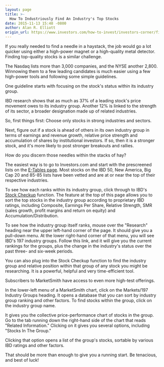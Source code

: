 ```yaml
---
layout: page
title: >-
  How To Industriously Find An Industry's Top Stocks
date: 2015-11-13 15:48 -0800
author: Alan R. Elliott
origin_url: https://www.investors.com/how-to-invest/investors-corner/finding-best-stocks-in-an-industry/
---
```


If you really needed to find a needle in a haystack, the job would go a lot quicker using either a high-power magnet or a high-quality metal detector. Finding top-quality stocks is a similar challenge.

The Nasdaq lists more than 3,000 companies, and the NYSE another 2,800. Winnowing them to a few leading candidates is much easier using a few high-power tools and following some simple guidelines.

One guideline starts with focusing on the stock's status within its industry group.

IBD research shows that as much as 37% of a leading stock's price movement owes to its industry group. Another 12% is linked to the strength of its sector, a broader designation made up of related industries.

So, first things first: Choose only stocks in strong industries and sectors.

Next, figure out if a stock is ahead of others in its own industry group in terms of earnings and revenue growth, relative price strength and accumulation of shares by institutional investors. If so, then it is a stronger stock, and it's more likely to post stronger breakouts and rallies.

How do you discern those needles within the stacks of hay?

The easiest way is to go to Investors.com and start with the prescreened lists on the [E-Tables page](http://research.investors.com/etables). Most stocks on the IBD 50, New America, Big Cap 20 and 85-85 lists have been vetted and are at or near the top of their respective industries.

To see how each ranks within its industry group, click through to IBD's [Stock Checkup](http://research.investors.com/stock-checkup/?nav=ResearchCheckup) function. The feature at the top of this page allows you to sort the top stocks in the industry group according to proprietary IBD ratings, including Composite, Earnings Per Share, Relative Strength, SMR (sales growth, profit margins and return on equity) and Accumulation/Distribution.

To see how the industry group itself ranks, mouse over the "Research" heading near the upper left-hand corner of the page. It should give you a pull-down menu. At the lower right-hand corner of that menu, you will see IBD's 197 industry groups. Follow this link, and it will give you the current rankings for the groups, plus the change in the industry's status over the past three- and six-week periods.

You can also plug into the Stock Checkup function to find the industry group and relative position within that group of any stock you might be researching. It is a powerful, helpful and very time-efficient tool.

Subscribers to MarketSmith have access to even more high-test offerings.

In the lower-left menu of a MarketSmith chart, click on the Markets/197 Industry Groups heading. It opens a database that you can sort by industry group ranking and other factors. To find stocks within the group, click on the industry group name.

It gives you the collective price-performance chart of stocks in the group. Go to the tab running down the right-hand side of the chart that reads "Related Information." Clicking on it gives you several options, including "Stocks In The Group."

Clicking that option opens a list of the group's stocks, sortable by various IBD ratings and other factors.

That should be more than enough to give you a running start. Be tenacious, and best of luck!
